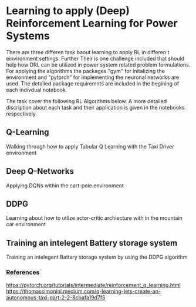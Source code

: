 # Learning to apply (Deep) Reinforcement Learning for Power Systems

There are three differen task baout learning to apply RL in differen t einvironment settings. Further Their is one challenge included that should help how DRL can be utilized in power system related problem formulations.
For applying the algorithms the packages "gym" for initalizing the environment and "pytprch" for implementing the neuronal networks are used. The detailed package requiremnts are included in the begining of each indivdual notebook.

The task cover the following RL Algorithms below. A more detailed discription about each task and their application is given in the notebooks respectively.
## Q-Learning

Walking through how to apply Tabular Q Learning with the Taxi Driver environment

## Deep Q-Networks
Applying DQNs within the cart-pole environment

## DDPG
Learning about how to utlize actor-critic archiecture with in the mountain car environment

## Training an intelegent Battery storage system
Training an intelegent Battery storage system by using the DDPG algorithm


### References
https://pytorch.org/tutorials/intermediate/reinforcement_q_learning.html
https://thomassimonini.medium.com/q-learning-lets-create-an-autonomous-taxi-part-2-2-8cbafa19d7f5